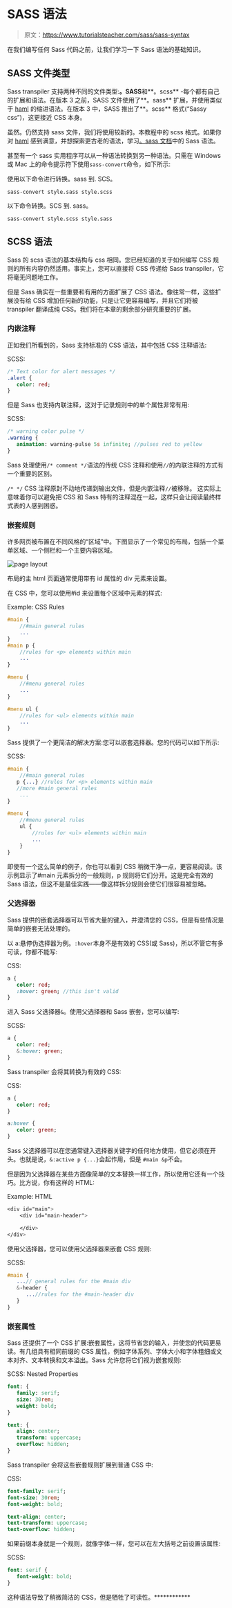 # SASS 语法

> 原文：<https://www.tutorialsteacher.com/sass/sass-syntax>

在我们编写任何 Sass 代码之前，让我们学习一下 Sass 语法的基础知识。

## SASS 文件类型

Sass transpiler 支持两种不同的文件类型:**。SASS**和**。scss** -每个都有自己的扩展和语法。在版本 3 之前，SASS 文件使用了**。sass** 扩展，并使用类似于 [haml](http://haml.info) 的缩进语法。在版本 3 中，SASS 推出了**。scss** 格式(“Sassy css”)，这更接近 CSS 本身。

虽然。仍然支持 sass 文件，我们将使用较新的。本教程中的 scss 格式。如果你对 [haml](http://haml.info) 感到满意，并想探索更古老的语法，学习[。sass 文档](http://sass-lang.com/documentation/file.INDENTED_SYNTAX.html)中的 Sass 语法。

甚至有一个 sass 实用程序可以从一种语法转换到另一种语法。只需在 Windows 或 Mac 上的命令提示符下使用`sass-convert`命令，如下所示:

使用以下命令进行转换。sass 到. SCS。

`sass-convert style.sass style.scss`

以下命令转换。SCS 到. sass。

`sass-convert style.scss style.sass`

## SCSS 语法

Sass 的 scss 语法的基本结构与 css 相同。您已经知道的关于如何编写 CSS 规则的所有内容仍然适用。事实上，您可以直接将 CSS 传递给 Sass transpiler，它将毫无问题地工作。

但是 Sass 确实在一些重要和有用的方面扩展了 CSS 语法。像往常一样，这些扩展没有给 CSS 增加任何新的功能，只是让它更容易编写，并且它们将被 transpiler 翻译成纯 CSS。我们将在本章的剩余部分研究重要的扩展。

### 内嵌注释

正如我们所看到的，Sass 支持标准的 CSS 语法，其中包括 CSS 注释语法:

SCSS: 

```sass
/* Text color for alert messages */
.alert { 
   color: red;
} 
```

但是 Sass 也支持内联注释，这对于记录规则中的单个属性非常有用:

SCSS: 

```sass
/* warning color pulse */
.warning {
   animation: warning-pulse 5s infinite; //pulses red to yellow
} 
```

Sass 处理使用`/* comment */`语法的传统 CSS 注释和使用`//`的内联注释的方式有一个重要的区别。

`/* */` CSS 注释原封不动地传递到输出文件，但是内嵌注释`//`被移除。 这实际上意味着你可以避免把 CSS 和 Sass 特有的注释混在一起，这样只会让阅读最终样式表的人感到困惑。

### 嵌套规则

许多网页被布置在不同风格的“区域”中。下图显示了一个常见的布局，包括一个菜单区域、一个侧栏和一个主要内容区域。

![page layout](img/32460a74017ab266d717e268f5b4d92d.png)

布局的主 html 页面通常使用带有 id 属性的 div 元素来设置。

在 CSS 中，您可以使用#id 来设置每个区域中元素的样式:

Example: CSS Rules 

```sass
#main {
    //#main general rules
    ...  
} 
#main p {
    //rules for <p> elements within main
    ...  
} 

#menu {
    //#menu general rules
    ...  
} 

#menu ul {
    //rules for <ul> elements within main
    ...
} 
```

Sass 提供了一个更简洁的解决方案:您可以嵌套选择器。您的代码可以如下所示:

SCSS: 

```sass
#main {
    //#main general rules
   p {...} //rules for <p> elements within main
   //more #main general rules
    ...
}

#menu {
    //#menu general rules
    ul {
        //rules for <ul> elements within main
        ...
    } 
} 
```

即使有一个这么简单的例子，你也可以看到 CSS 稍微干净一点，更容易阅读。该示例显示了#main 元素拆分的一般规则，p 规则将它们分开。这是完全有效的 Sass 语法，但这不是最佳实践——像这样拆分规则会使它们很容易被忽略。

### 父选择器

Sass 提供的嵌套选择器可以节省大量的键入，并澄清您的 CSS，但是有些情况是简单的嵌套无法处理的。

以 a:悬停伪选择器为例。`:hover`本身不是有效的 CSS(或 Sass)，所以不管它有多可读，你都不能写:

CSS: 

```sass
a {
   color: red;
   :hover: green; //this isn't valid
} 
```

进入 Sass 父选择器`&`。使用父选择器和 Sass 嵌套，您可以编写:

SCSS: 

```sass
a {
   color: red;
   &:hover: green;
} 
```

Sass transpiler 会将其转换为有效的 CSS:

CSS: 

```sass
a {
   color: red;
}

a:hover {
   color: green;
} 
```

Sass 父选择器可以在您通常键入选择器关键字的任何地方使用，但它必须在开头。也就是说，`&:active p {...}`会起作用，但是 `#main &p`不会。

但是因为父选择器在某些方面像简单的文本替换一样工作，所以使用它还有一个技巧。比方说，你有这样的 HTML:

Example: HTML 

```sass
<div id="main">
    <div id="main-header">

    </div>
</div>
```

使用父选择器，您可以使用父选择器来嵌套 CSS 规则:

SCSS: 

```sass
#main {
   ...// general rules for the #main div
   &-header {
      ...//rules for the #main-header div
   }
} 
```

### 嵌套属性

Sass 还提供了一个 CSS 扩展:嵌套属性，这将节省您的输入，并使您的代码更易读。有几组具有相同前缀的 CSS 属性，例如字体系列、字体大小和字体粗细或文本对齐、文本转换和文本溢出。Sass 允许您将它们视为嵌套规则:

SCSS: Nested Properties 

```sass
font: {
   family: serif;
   size: 30rem;
   weight: bold;
}

text: {
   align: center;
   transform: uppercase;
   overflow: hidden;
} 
```

Sass transpiler 会将这些嵌套规则扩展到普通 CSS 中:

CSS: 

```sass
font-family: serif;
font-size: 30rem;
font-weight: bold;

text-align: center;
text-transform: uppercase;
text-overflow: hidden; 
```

如果前缀本身就是一个规则，就像字体一样，您可以在左大括号之前设置该属性:

SCSS: 

```sass
font: serif {
   font-weight: bold;
} 
```

这种语法导致了稍微简洁的 CSS，但是牺牲了可读性。************